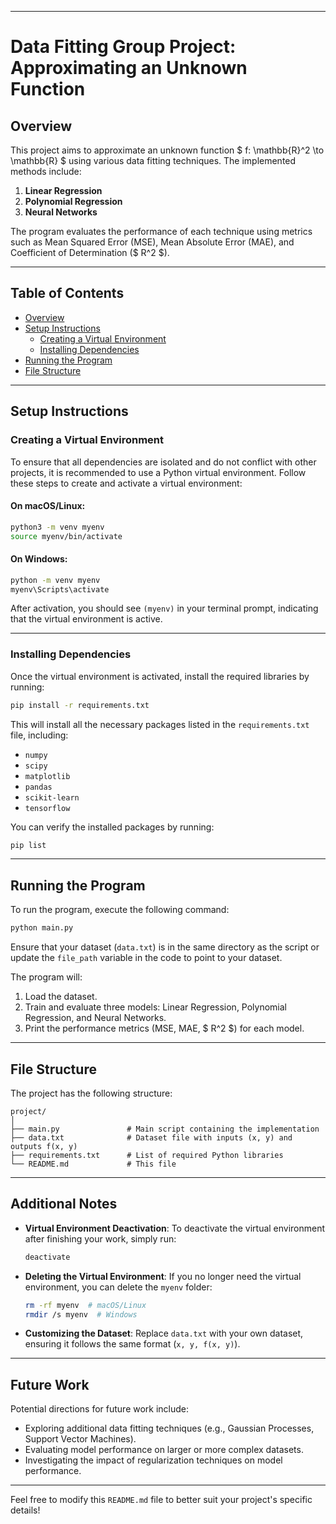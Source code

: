 
---

# Data Fitting Group Project: Approximating an Unknown Function

## Overview

This project aims to approximate an unknown function $ f: \mathbb{R}^2 \to \mathbb{R} $ using various data fitting techniques. The implemented methods include:

1. **Linear Regression**
2. **Polynomial Regression**
3. **Neural Networks**

The program evaluates the performance of each technique using metrics such as Mean Squared Error (MSE), Mean Absolute Error (MAE), and Coefficient of Determination ($ R^2 $).

---

## Table of Contents

- [Overview](#overview)
- [Setup Instructions](#setup-instructions)
  - [Creating a Virtual Environment](#creating-a-virtual-environment)
  - [Installing Dependencies](#installing-dependencies)
- [Running the Program](#running-the-program)
- [File Structure](#file-structure)

---

## Setup Instructions

### Creating a Virtual Environment

To ensure that all dependencies are isolated and do not conflict with other projects, it is recommended to use a Python virtual environment. Follow these steps to create and activate a virtual environment:

#### On macOS/Linux:

```bash
python3 -m venv myenv
source myenv/bin/activate
```

#### On Windows:

```bash
python -m venv myenv
myenv\Scripts\activate
```

After activation, you should see `(myenv)` in your terminal prompt, indicating that the virtual environment is active.

---

### Installing Dependencies

Once the virtual environment is activated, install the required libraries by running:

```bash
pip install -r requirements.txt
```

This will install all the necessary packages listed in the `requirements.txt` file, including:

- `numpy`
- `scipy`
- `matplotlib`
- `pandas`
- `scikit-learn`
- `tensorflow`

You can verify the installed packages by running:

```bash
pip list
```

---

## Running the Program

To run the program, execute the following command:

```bash
python main.py
```

Ensure that your dataset (`data.txt`) is in the same directory as the script or update the `file_path` variable in the code to point to your dataset.

The program will:

1. Load the dataset.
2. Train and evaluate three models: Linear Regression, Polynomial Regression, and Neural Networks.
3. Print the performance metrics (MSE, MAE, $ R^2 $) for each model.

---

## File Structure

The project has the following structure:

```
project/
│
├── main.py               # Main script containing the implementation
├── data.txt              # Dataset file with inputs (x, y) and outputs f(x, y)
├── requirements.txt      # List of required Python libraries
└── README.md             # This file
```

---

## Additional Notes

- **Virtual Environment Deactivation**: To deactivate the virtual environment after finishing your work, simply run:

  ```bash
  deactivate
  ```

- **Deleting the Virtual Environment**: If you no longer need the virtual environment, you can delete the `myenv` folder:

  ```bash
  rm -rf myenv  # macOS/Linux
  rmdir /s myenv  # Windows
  ```

- **Customizing the Dataset**: Replace `data.txt` with your own dataset, ensuring it follows the same format (`x, y, f(x, y)`).

---

## Future Work

Potential directions for future work include:

- Exploring additional data fitting techniques (e.g., Gaussian Processes, Support Vector Machines).
- Evaluating model performance on larger or more complex datasets.
- Investigating the impact of regularization techniques on model performance.

---

Feel free to modify this `README.md` file to better suit your project's specific details!
